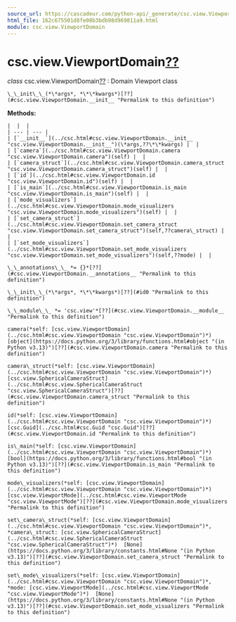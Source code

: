 ```yaml
---
source_url: https://cascadeur.com/python-api/_generate/csc.view.ViewportDomain.html
html_file: 162c675501d8fe08b3bdb98d969811a9.html
module: csc.view.ViewportDomain
---
```


# csc.view.ViewportDomain[??](#csc-view-viewportdomain "Permalink to this heading")

*class* csc.view.ViewportDomain[??](#csc.view.ViewportDomain "Permalink to this definition")
:   Domain Viewport class

    \_\_init\_\_(*\*args*, *\*\*kwargs*)[??](#csc.view.ViewportDomain.__init__ "Permalink to this definition")

    
**Methods:**

    |  |  |
    | --- | --- |
    | [`__init__`](../csc.html#csc.view.ViewportDomain.__init__ "csc.view.ViewportDomain.__init__")(\*args,??\*\*kwargs) |  |
    | [`camera`](../csc.html#csc.view.ViewportDomain.camera "csc.view.ViewportDomain.camera")(self) |  |
    | [`camera_struct`](../csc.html#csc.view.ViewportDomain.camera_struct "csc.view.ViewportDomain.camera_struct")(self) |  |
    | [`id`](../csc.html#csc.view.ViewportDomain.id "csc.view.ViewportDomain.id")(self) |  |
    | [`is_main`](../csc.html#csc.view.ViewportDomain.is_main "csc.view.ViewportDomain.is_main")(self) |  |
    | [`mode_visualizers`](../csc.html#csc.view.ViewportDomain.mode_visualizers "csc.view.ViewportDomain.mode_visualizers")(self) |  |
    | [`set_camera_struct`](../csc.html#csc.view.ViewportDomain.set_camera_struct "csc.view.ViewportDomain.set_camera_struct")(self,??camera\_struct) |  |
    | [`set_mode_visualizers`](../csc.html#csc.view.ViewportDomain.set_mode_visualizers "csc.view.ViewportDomain.set_mode_visualizers")(self,??mode) |  |

    \_\_annotations\_\_ *= {}*[??](#csc.view.ViewportDomain.__annotations__ "Permalink to this definition")

    \_\_init\_\_(*\*args*, *\*\*kwargs*)[??](#id0 "Permalink to this definition")

    \_\_module\_\_ *= 'csc.view'*[??](#csc.view.ViewportDomain.__module__ "Permalink to this definition")

    camera(*self: [csc.view.ViewportDomain](../csc.html#csc.view.ViewportDomain "csc.view.ViewportDomain")*)  [object](https://docs.python.org/3/library/functions.html#object "(in Python v3.13)")[??](#csc.view.ViewportDomain.camera "Permalink to this definition")

    camera\_struct(*self: [csc.view.ViewportDomain](../csc.html#csc.view.ViewportDomain "csc.view.ViewportDomain")*)  [csc.view.SphericalCameraStruct](../csc.html#csc.view.SphericalCameraStruct "csc.view.SphericalCameraStruct")[??](#csc.view.ViewportDomain.camera_struct "Permalink to this definition")

    id(*self: [csc.view.ViewportDomain](../csc.html#csc.view.ViewportDomain "csc.view.ViewportDomain")*)  [csc.Guid](../csc.html#csc.Guid "csc.Guid")[??](#csc.view.ViewportDomain.id "Permalink to this definition")

    is\_main(*self: [csc.view.ViewportDomain](../csc.html#csc.view.ViewportDomain "csc.view.ViewportDomain")*)  [bool](https://docs.python.org/3/library/functions.html#bool "(in Python v3.13)")[??](#csc.view.ViewportDomain.is_main "Permalink to this definition")

    mode\_visualizers(*self: [csc.view.ViewportDomain](../csc.html#csc.view.ViewportDomain "csc.view.ViewportDomain")*)  [csc.view.ViewportMode](../csc.html#csc.view.ViewportMode "csc.view.ViewportMode")[??](#csc.view.ViewportDomain.mode_visualizers "Permalink to this definition")

    set\_camera\_struct(*self: [csc.view.ViewportDomain](../csc.html#csc.view.ViewportDomain "csc.view.ViewportDomain")*, *camera\_struct: [csc.view.SphericalCameraStruct](../csc.html#csc.view.SphericalCameraStruct "csc.view.SphericalCameraStruct")*)  [None](https://docs.python.org/3/library/constants.html#None "(in Python v3.13)")[??](#csc.view.ViewportDomain.set_camera_struct "Permalink to this definition")

    set\_mode\_visualizers(*self: [csc.view.ViewportDomain](../csc.html#csc.view.ViewportDomain "csc.view.ViewportDomain")*, *mode: [csc.view.ViewportMode](../csc.html#csc.view.ViewportMode "csc.view.ViewportMode")*)  [None](https://docs.python.org/3/library/constants.html#None "(in Python v3.13)")[??](#csc.view.ViewportDomain.set_mode_visualizers "Permalink to this definition")